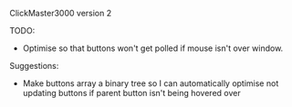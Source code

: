 ClickMaster3000 version 2

TODO:

- Optimise so that buttons won't get polled if mouse isn't over window.

Suggestions:

- Make buttons array a binary tree so I can automatically optimise not updating buttons if parent button isn't being hovered over
